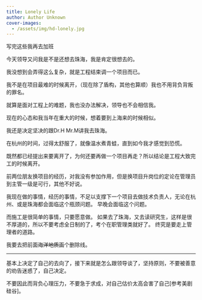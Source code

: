 ```yaml
---
title: Lonely Life
author: Author Unknown
cover-images:
  - /assets/img/hd-lonely.jpg
---
```


写完这些我再去加班

<!-- excerpt -->

今天领导又问我是不是还想去珠海，我是肯定很想去的。

我没想到会弄得这么复杂，就是工程结束调一个项目而已。

我不是在项目最难的时候离开，（现在除了盾构，其他也算顺）我也不用背负背叛的罪名。

就算是面对工程上的难题，我也没办法解决，领导也不会相信我。

现在的心态和我当年在重大的时候，想着要到上海来的时候相似。

我还是决定坚决的跟Dr.H Mr.M讲我去珠海。

在杭州的时间，过得太舒服了，就像温水煮青蛙，直到如今我才感觉到恐慌。

既然都已经提出来要离开了，为何还要再做一个项目再走？所以结论是工程大致完工的时候离开。

前两位朋友换项目的经历，对我没有参加作用，但是换项目升岗位的定论在管理员到主管一级是可行，其他不好说。

我现在做的事情，经历的事情，不足以支撑下一个项目去做技术负责人，无论在杭州、或是珠海都会面临这个瓶颈问题。
早晚会面临这个问题。

而施工是很简单的事情，只要愿意做。
如果去了珠海，又去读研究生，这样是很不厚道的，所以不要考虑全日制的了，考个在职管理类就好了。
终究是要走上管理者的道路。

我要去把前面~~海洋地质~~画个删除线。

------

基本上决定了自己的去向了，接下来就是怎么跟领导谈了，坚持原则，不要被善意的劝告迷惑了，自己决定。

不要因此而背负心理压力，不要急于求成，对自己估价太高会害了自己[参考美剧硅谷]。

